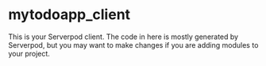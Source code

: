 # mytodoapp_client

This is your Serverpod client. The code in here is mostly generated by
Serverpod, but you may want to make changes if you are adding modules to your
project.
